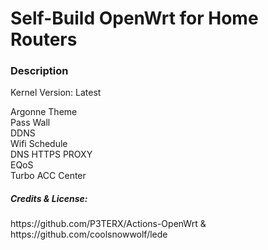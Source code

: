 
<h1>Self-Build OpenWrt for Home Routers</h1>

<h3>Description</h3>
<p>Kernel Version: Latest</p>
Argonne Theme</br>
Pass Wall</br>
DDNS</br>
Wifi Schedule</br>
DNS HTTPS PROXY</br>
EQoS</br>
Turbo ACC Center</br>


<h5>Credits & License:</h5>
https://github.com/P3TERX/Actions-OpenWrt & https://github.com/coolsnowwolf/lede
